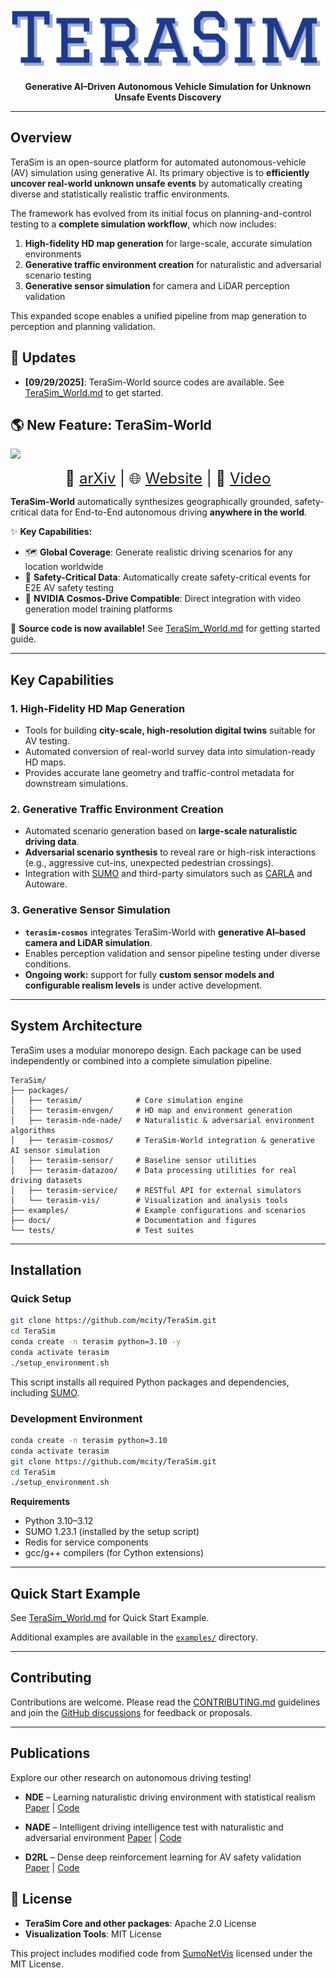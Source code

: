 <div align="center">
<p align="center">

<img src="docs/figure/logo.png" height="100px">

</p>
</div>



<p align="center">
<strong>Generative AI–Driven Autonomous Vehicle Simulation for Unknown Unsafe Events Discovery</strong>
</p>

---

## Overview

TeraSim is an open-source platform for automated autonomous-vehicle (AV) simulation using generative AI.
Its primary objective is to **efficiently uncover real-world unknown unsafe events** by automatically creating diverse and statistically realistic traffic environments.

The framework has evolved from its initial focus on planning-and-control testing to a **complete simulation workflow**, which now includes:

1. **High-fidelity HD map generation** for large-scale, accurate simulation environments
2. **Generative traffic environment creation** for naturalistic and adversarial scenario testing
3. **Generative sensor simulation** for camera and LiDAR perception validation

This expanded scope enables a unified pipeline from map generation to perception and planning validation.

## 🚀 **Updates**

- **[09/29/2025]**: TeraSim-World source codes are available. See [TeraSim_World.md](docs/TeraSim_World.md) to get started.



## **🌎 New Feature: TeraSim-World**


[<img src="docs/figure/TeraSim_World.png" height="400px">](https://www.youtube.com/watch?v=75T1-2Ce0Ds)

<p align="center">
<font size="5">📄 <a href="https://arxiv.org/abs/2503.03629">arXiv</a> | 🌐 <a href="https://wjiawei.com/terasim-world-web/">Website</a> | 🎥 <a href="https://www.youtube.com/watch?v=75T1-2Ce0Ds">Video</a></font>
</p>

**TeraSim-World** automatically synthesizes geographically grounded, safety-critical data for End-to-End autonomous driving **anywhere in the world**. 

✨ **Key Capabilities:**
- 🗺️ **Global Coverage**: Generate realistic driving scenarios for any location worldwide
- 🎯 **Safety-Critical Data**: Automatically create safety-critical events for E2E AV safety testing
- 🔄 **NVIDIA Cosmos-Drive Compatible**: Direct integration with video generation model training platforms

🚀 **Source code is now available!** See [TeraSim_World.md](docs/TeraSim_World.md) for getting started guide.

---

## Key Capabilities

### 1. High-Fidelity HD Map Generation

* Tools for building **city-scale, high-resolution digital twins** suitable for AV testing.
* Automated conversion of real-world survey data into simulation-ready HD maps.
* Provides accurate lane geometry and traffic-control metadata for downstream simulations.

### 2. Generative Traffic Environment Creation

* Automated scenario generation based on **large-scale naturalistic driving data**.
* **Adversarial scenario synthesis** to reveal rare or high-risk interactions (e.g., aggressive cut-ins, unexpected pedestrian crossings).
* Integration with [SUMO](https://www.eclipse.org/sumo/) and third-party simulators such as [CARLA](https://carla.org/) and Autoware.

### 3. Generative Sensor Simulation

* **`terasim-cosmos`** integrates TeraSim-World with **generative AI–based camera and LiDAR simulation**.
* Enables perception validation and sensor pipeline testing under diverse conditions.
* **Ongoing work:** support for fully **custom sensor models and configurable realism levels** is under active development.

---

## System Architecture

TeraSim uses a modular monorepo design. Each package can be used independently or combined into a complete simulation pipeline.

```
TeraSim/
├── packages/
│   ├── terasim/            # Core simulation engine
│   ├── terasim-envgen/     # HD map and environment generation
│   ├── terasim-nde-nade/   # Naturalistic & adversarial environment algorithms
│   ├── terasim-cosmos/     # TeraSim-World integration & generative AI sensor simulation
│   ├── terasim-sensor/     # Baseline sensor utilities
│   ├── terasim-datazoo/    # Data processing utilities for real driving datasets
│   ├── terasim-service/    # RESTful API for external simulators
│   └── terasim-vis/        # Visualization and analysis tools
├── examples/               # Example configurations and scenarios
├── docs/                   # Documentation and figures
└── tests/                  # Test suites
```

---

## Installation

### Quick Setup

```bash
git clone https://github.com/mcity/TeraSim.git
cd TeraSim
conda create -n terasim python=3.10 -y
conda activate terasim
./setup_environment.sh
```

This script installs all required Python packages and dependencies, including [SUMO](https://www.eclipse.org/sumo/).

<!-- ### Docker Installation (Recommended for Production)

For a containerized environment with all dependencies pre-installed:

```bash
git clone https://github.com/mcity/TeraSim.git
cd TeraSim
docker-compose up -d --build
docker-compose exec terasim bash
```

See [README_DOCKER.md](README_DOCKER.md) for detailed Docker deployment instructions. -->

### Development Environment

```bash
conda create -n terasim python=3.10
conda activate terasim
git clone https://github.com/mcity/TeraSim.git
cd TeraSim
./setup_environment.sh
```

**Requirements**

* Python 3.10–3.12
* SUMO 1.23.1 (installed by the setup script)
* Redis for service components
* gcc/g++ compilers (for Cython extensions)

---

## Quick Start Example

See [TeraSim_World.md](docs/TeraSim_World.md) for Quick Start Example.

Additional examples are available in the [`examples/`](examples/) directory.

---

## Contributing

Contributions are welcome. Please read the [CONTRIBUTING.md](CONTRIBUTING.md) guidelines and join the [GitHub discussions](https://github.com/mcity/TeraSim/discussions) for feedback or proposals.

---


## Publications

Explore our other research on autonomous driving testing!

* **NDE** – Learning naturalistic driving environment with statistical realism
  [Paper](https://doi.org/10.1038/s41467-023-37677-5) | [Code](https://github.com/michigan-traffic-lab/Learning-Naturalistic-Driving-Environment)

* **NADE** – Intelligent driving intelligence test with naturalistic and adversarial environment
  [Paper](https://doi.org/10.1038/s41467-021-21007-8) | [Code](https://github.com/michigan-traffic-lab/Naturalistic-and-Adversarial-Driving-Environment)

* **D2RL** – Dense deep reinforcement learning for AV safety validation
  [Paper](https://doi.org/10.1038/s41586-023-05732-2) | [Code](https://github.com/michigan-traffic-lab/Dense-Deep-Reinforcement-Learning)

## **📄 License**

- **TeraSim Core and other packages**: Apache 2.0 License
- **Visualization Tools**: MIT License

This project includes modified code from [SumoNetVis](https://github.com/patmalcolm91/SumoNetVis) licensed under the MIT License.
